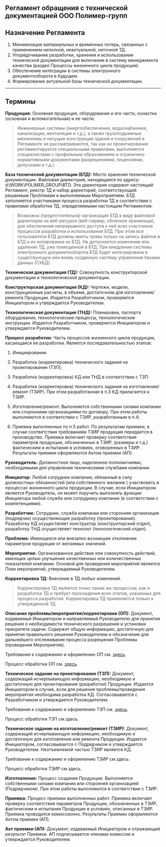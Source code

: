 ## Регламент обращения с технической документацией ООО Полимер-групп

## Назначение Регламента
1.    Минимизация материальных и временных потерь, связанных с применением неполной, неактуальной, неточной ТД.
2.    Упорядочивание разработки, хранения и использования технической документации для включения в систему менеджмента качества (раздел Процессы жизненного цикла продукции).
3.    Обеспечение интеграции в системы электронного документооборота в будущем.
4.    Формирование актуальной  базы технической документации. 
____
## Термины

**Продукция:** Основная продукция, оборудование и его части, оснастка (основная и вспомогательная) и ее части.

> Инженерные системы (энергообеспечения, водоснабжения, канализации, вентиляции и т.д.), а также грузоподъемные механизмы и несущие конструкции зданий и сооружений в Регламенте не рассматриваются, так как их проектирование  регламентируется специальными правилами, выполняется специалистами с профильным образованием и ограничено нормативными документами (разрешениями, лицензиями, допусками и т.д.).

**База технической документации (БТД):** Место хранения технической документации. Файловая директория, находящаяся по адресу: d:\WORK\POLIMER_GROUP\BTD\. Эта директория содержит настоящий Регламент, реестр ТД и набор директорий, соответствующий решаемым Проблемам и выполняемым Мероприятиям. БТД заполняется участниками процесса разработки ТД в соответствии с правилами обработки ТД, определяемыми настоящим Регламентом.
>Возможна (предпочтительна) организация БТД в виде файловой директории на веб-ресурсе (веб-сервер, облачное хранилище), для обеспечения непрерывного доступа к ней всех участников процессов разработки и использования БТД. При этом все пользователи БТД должны иметь права только на запись файлов в БТД и их копирование из БТД. Не допускается изменение или удаление ТД, уже помещенной в БТД.
>При внедрении системы электронного документооборота БТД будет интегрирована в существующую или вновь созданную систему управления базами данных (СУБД).

**Техническая документация (ТД):** Совокупность конструкторской документации и технологической  документации.

**Конструкторская документация (КД):** Чертежи, модели, конструкционные расчеты, в объеме, достаточном для изготовления/ремонта Продукции. Издается Разработчиком, проверяется Инициатором и утверждается Руководителем.

**Технологическая документация (ТНД):** Планировки, паспорта оборудования, технологические процессы, технологические инструкции. Издается Разработчиком, проверяется Инициатором и утверждается Руководителем.

**Процесс разработки:** Часть процессов жизненного цикла продукции, касающаяся  ее разработки. Является последовательностью этапов:

1.    Инициирование.

2.    Разработка (корректировка) технического задания на проектирование (ТЗП);

3.    Разработка (корректировка) КД или ТНД в соответствии с ТЗП.

4.    Разработка (корректировка) технического задания на изготовление/ремонт (ТЗИР).  При этом разработанная в п.3 КД прилагается к ТЗИР.

5.   Изготовление/ремонт. Выполняется собственными силами компании или сторонними организациями по договору. При этом работы выполняются  в соответствии с ТЗИР, разработанным в п.4;

6.   Приемка выполненных по п.5 работ. По результатам приемки, в случае соответствия требованиям ТЗИР продукция передается в производство. Приемка включает проверку соответствия параметров продукции, обозначенных в ТЗИР, (размеры и т.д.) фактическим и испытания в условиях, оговоренных в ТЗИР. Результаты приемки оформляются Актом приемки (АП).

**Руководитель:** Должностное лицо, наделенное полномочиями, необходимыми для управления техническими службами компании.

**Инициатор:** Любой сотрудник компании, обязанный в силу должностных обязанностей (или собственного желания ) участвовать в процессах жизненного цикла продукции. В случае, если Инициатором является Руководитель, он может поручить выполнять функции Инициатора любой службе или сотруднику компании (в соответствии с компетенциями).

**Разработчик:** Сотрудник, служба компании или сторонняя организация (подрядчик) осуществляющие разработку (проектирование). Разработку КД осуществляет конструктор (конструкторский отдел), разработку ТНД осуществляет технолог (технологический отдел).

**Проблема:** Имеющееся или  внезапно возникшее отклонение параметров продукции от желаемых значений. 

**Мероприятие:** Организованное действие или совокупность действий, имеющих целью улучшение качественных или количественных показателей компании. Основой для проведения мероприятий является План мероприятий, утверждаемый Руководителем. 

**Корректировка ТД:** Внесение в ТД любых изменений.

>Корректировка ТД является точно таким же процессом, как и разработка ТД и требует прохождения всех этапов, указанных для процесса разработки. Корректировка ТД применяется только к утвержденной ТД.

**Описание проблемы/мероприятия/корректировки (ОП):** Документ, издаваемый Инициатором и направляемый Руководителю для принятия решения о необходимости технического разрешения и установки приоритета задачи. Содержит общую информацию, достаточную для принятия правильного решения Руководителем и обозначение для дальнейшего отслеживания процесса разрешения Проблемы (проведения Мероприятия).

Требования к содержанию и оформлению ОП см. [здесь](https://github.com/invoteco/Reglament-CD/blob/master/OP_content.md).

Процесс обработки ОП см. [здесь](https://github.com/invoteco/Reglament-CD/blob/master/OP_processing.md).

**Техническое задание на проектирование (ТЗП):** Документ, содержащий исчерпывающую информацию, необходимую и достаточную для проектирования (разработки) Продукции. Издается Инициатором в случае, если для решения проблемы/проведения мероприятия необходима разработка КД. Согласовывается с Разработчиком и утверждается Руководителем.

Требования к содержанию и оформлению ТЗП см. [здесь](https://github.com/invoteco/Reglament_TD/blob/master/TZP_content.md).

Процесс обработки ТЗП см.здесь.

**Техническое задание на изготовление/ремонт (ТЗИР):** Документ, содержащий исчерпывающую информацию, необходимую и достаточную для изготовления или ремонта Продукции. Издается Инициатором, согласовывается с Подрядчиком и утверждается Руководителем. Неотъемлемой частью ТЗИР является КД.

Требования к содержанию и оформлению ТЗИР см.здесь.

Процесс обработки ТЗИР см.здесь.

**Изготовление:** Процесс создания Продукции. Выполняется собственными силами компании или сторонней организацией (Подрядчиком). При этом работы выполняются в соответствии с ТЗИР. 

**Приемка:**  Процесс приемки выполненных работ. Приемка включает проверку соответствия параметров Продукции, обозначенных в ТЗИР, фактическим и испытания Продукции в условиях, описанных в ТЗИР. Приемка проводится комиссионно. Результаты Приемки оформляются Актом приемки (АП).

**Акт приемки (АП):** Документ, издаваемый Инициатором и отражающий результат Приемки. АП подписывается членами комиссии и утверждается Руководителем.
